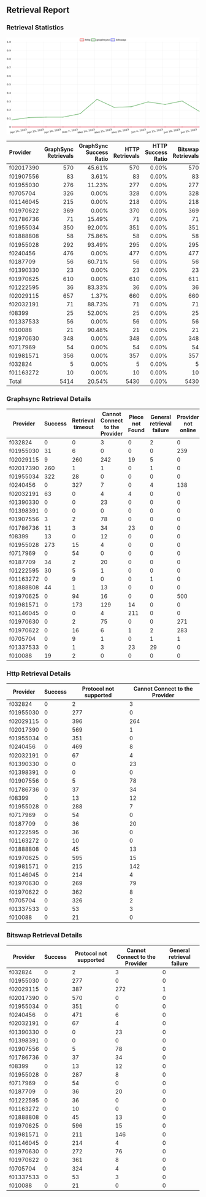 ## Retrieval Report
### Retrieval Statistics
<img src="https://raw.githubusercontent.com/data-preservation-programs/filplus-checker-assets/main/filecoin-project/filecoin-plus-large-datasets/issues/1615/1688290800893.png"/>

| Provider  | GraphSync Retrievals | GraphSync Success Ratio | HTTP Retrievals | HTTP Success Ratio | Bitswap Retrievals | Bitswap Success Ratio |
| :-------- | -------------------: | ----------------------: | --------------: | -----------------: | -----------------: | --------------------: |
| f02017390 |                  570 |                  45.61% |             570 |              0.00% |                570 |                 0.00% |
| f01907556 |                   83 |                   3.61% |              83 |              0.00% |                 83 |                 0.00% |
| f01955030 |                  276 |                  11.23% |             277 |              0.00% |                277 |                 0.00% |
| f0705704  |                  326 |                   0.00% |             328 |              0.00% |                328 |                 0.00% |
| f01146045 |                  215 |                   0.00% |             218 |              0.00% |                218 |                 0.00% |
| f01970622 |                  369 |                   0.00% |             370 |              0.00% |                369 |                 0.00% |
| f01786736 |                   71 |                  15.49% |              71 |              0.00% |                 71 |                 0.00% |
| f01955034 |                  350 |                  92.00% |             351 |              0.00% |                351 |                 0.00% |
| f01888808 |                   58 |                  75.86% |              58 |              0.00% |                 58 |                 0.00% |
| f01955028 |                  292 |                  93.49% |             295 |              0.00% |                295 |                 0.00% |
| f0240456  |                  476 |                   0.00% |             477 |              0.00% |                477 |                 0.00% |
| f0187709  |                   56 |                  60.71% |              56 |              0.00% |                 56 |                 0.00% |
| f01390330 |                   23 |                   0.00% |              23 |              0.00% |                 23 |                 0.00% |
| f01970625 |                  610 |                   0.00% |             610 |              0.00% |                611 |                 0.00% |
| f01222595 |                   36 |                  83.33% |              36 |              0.00% |                 36 |                 0.00% |
| f02029115 |                  657 |                   1.37% |             660 |              0.00% |                660 |                 0.00% |
| f02032191 |                   71 |                  88.73% |              71 |              0.00% |                 71 |                 0.00% |
| f08399    |                   25 |                  52.00% |              25 |              0.00% |                 25 |                 0.00% |
| f01337533 |                   56 |                   0.00% |              56 |              0.00% |                 56 |                 0.00% |
| f010088   |                   21 |                  90.48% |              21 |              0.00% |                 21 |                 0.00% |
| f01970630 |                  348 |                   0.00% |             348 |              0.00% |                348 |                 0.00% |
| f0717969  |                   54 |                   0.00% |              54 |              0.00% |                 54 |                 0.00% |
| f01981571 |                  356 |                   0.00% |             357 |              0.00% |                357 |                 0.00% |
| f032824   |                    5 |                   0.00% |               5 |              0.00% |                  5 |                 0.00% |
| f01163272 |                   10 |                   0.00% |              10 |              0.00% |                 10 |                 0.00% |
| Total     |                 5414 |                  20.54% |            5430 |              0.00% |               5430 |                 0.00% |

### Graphsync Retrieval Details
| Provider  | Success | Retrieval timeout | Cannot Connect to the Provider | Piece not Found | General retrieval failure | Provider not online | Retrieval rejected | Unconfirmed block transfer | Retrieval not free |
| --------- | ------- | ----------------- | ------------------------------ | --------------- | ------------------------- | ------------------- | ------------------ | -------------------------- | ------------------ |
| f032824   | 0       | 0                 | 3                              | 0               | 2                         | 0                   | 0                  | 0                          | 0                  |
| f01955030 | 31      | 6                 | 0                              | 0               | 0                         | 239                 | 0                  | 0                          | 0                  |
| f02029115 | 9       | 260               | 242                            | 19              | 5                         | 0                   | 0                  | 122                        | 0                  |
| f02017390 | 260     | 1                 | 1                              | 0               | 1                         | 0                   | 0                  | 307                        | 0                  |
| f01955034 | 322     | 28                | 0                              | 0               | 0                         | 0                   | 0                  | 0                          | 0                  |
| f0240456  | 0       | 327               | 7                              | 0               | 4                         | 138                 | 0                  | 0                          | 0                  |
| f02032191 | 63      | 0                 | 4                              | 4               | 0                         | 0                   | 0                  | 0                          | 0                  |
| f01390330 | 0       | 0                 | 23                             | 0               | 0                         | 0                   | 0                  | 0                          | 0                  |
| f01398391 | 0       | 0                 | 0                              | 0               | 0                         | 0                   | 0                  | 0                          | 0                  |
| f01907556 | 3       | 2                 | 78                             | 0               | 0                         | 0                   | 0                  | 0                          | 0                  |
| f01786736 | 11      | 3                 | 34                             | 23              | 0                         | 0                   | 0                  | 0                          | 0                  |
| f08399    | 13      | 0                 | 12                             | 0               | 0                         | 0                   | 0                  | 0                          | 0                  |
| f01955028 | 273     | 15                | 4                              | 0               | 0                         | 0                   | 0                  | 0                          | 0                  |
| f0717969  | 0       | 54                | 0                              | 0               | 0                         | 0                   | 0                  | 0                          | 0                  |
| f0187709  | 34      | 2                 | 20                             | 0               | 0                         | 0                   | 0                  | 0                          | 0                  |
| f01222595 | 30      | 5                 | 1                              | 0               | 0                         | 0                   | 0                  | 0                          | 0                  |
| f01163272 | 0       | 9                 | 0                              | 0               | 1                         | 0                   | 0                  | 0                          | 0                  |
| f01888808 | 44      | 1                 | 13                             | 0               | 0                         | 0                   | 0                  | 0                          | 0                  |
| f01970625 | 0       | 94                | 16                             | 0               | 0                         | 500                 | 0                  | 0                          | 0                  |
| f01981571 | 0       | 173               | 129                            | 14              | 0                         | 0                   | 0                  | 40                         | 0                  |
| f01146045 | 0       | 0                 | 4                              | 211             | 0                         | 0                   | 0                  | 0                          | 0                  |
| f01970630 | 0       | 2                 | 75                             | 0               | 0                         | 271                 | 0                  | 0                          | 0                  |
| f01970622 | 0       | 16                | 6                              | 1               | 2                         | 283                 | 1                  | 60                         | 0                  |
| f0705704  | 0       | 9                 | 1                              | 0               | 1                         | 1                   | 2                  | 77                         | 235                |
| f01337533 | 0       | 1                 | 3                              | 23              | 29                        | 0                   | 0                  | 0                          | 0                  |
| f010088   | 19      | 2                 | 0                              | 0               | 0                         | 0                   | 0                  | 0                          | 0                  |

### Http Retrieval Details
| Provider  | Success | Protocol not supported | Cannot Connect to the Provider |
| --------- | ------- | ---------------------- | ------------------------------ |
| f032824   | 0       | 2                      | 3                              |
| f01955030 | 0       | 277                    | 0                              |
| f02029115 | 0       | 396                    | 264                            |
| f02017390 | 0       | 569                    | 1                              |
| f01955034 | 0       | 351                    | 0                              |
| f0240456  | 0       | 469                    | 8                              |
| f02032191 | 0       | 67                     | 4                              |
| f01390330 | 0       | 0                      | 23                             |
| f01398391 | 0       | 0                      | 0                              |
| f01907556 | 0       | 5                      | 78                             |
| f01786736 | 0       | 37                     | 34                             |
| f08399    | 0       | 13                     | 12                             |
| f01955028 | 0       | 288                    | 7                              |
| f0717969  | 0       | 54                     | 0                              |
| f0187709  | 0       | 36                     | 20                             |
| f01222595 | 0       | 36                     | 0                              |
| f01163272 | 0       | 10                     | 0                              |
| f01888808 | 0       | 45                     | 13                             |
| f01970625 | 0       | 595                    | 15                             |
| f01981571 | 0       | 215                    | 142                            |
| f01146045 | 0       | 214                    | 4                              |
| f01970630 | 0       | 269                    | 79                             |
| f01970622 | 0       | 362                    | 8                              |
| f0705704  | 0       | 326                    | 2                              |
| f01337533 | 0       | 53                     | 3                              |
| f010088   | 0       | 21                     | 0                              |

### Bitswap Retrieval Details
| Provider  | Success | Protocol not supported | Cannot Connect to the Provider | General retrieval failure |
| --------- | ------- | ---------------------- | ------------------------------ | ------------------------- |
| f032824   | 0       | 2                      | 3                              | 0                         |
| f01955030 | 0       | 277                    | 0                              | 0                         |
| f02029115 | 0       | 387                    | 272                            | 1                         |
| f02017390 | 0       | 570                    | 0                              | 0                         |
| f01955034 | 0       | 351                    | 0                              | 0                         |
| f0240456  | 0       | 471                    | 6                              | 0                         |
| f02032191 | 0       | 67                     | 4                              | 0                         |
| f01390330 | 0       | 0                      | 23                             | 0                         |
| f01398391 | 0       | 0                      | 0                              | 0                         |
| f01907556 | 0       | 5                      | 78                             | 0                         |
| f01786736 | 0       | 37                     | 34                             | 0                         |
| f08399    | 0       | 13                     | 12                             | 0                         |
| f01955028 | 0       | 287                    | 8                              | 0                         |
| f0717969  | 0       | 54                     | 0                              | 0                         |
| f0187709  | 0       | 36                     | 20                             | 0                         |
| f01222595 | 0       | 36                     | 0                              | 0                         |
| f01163272 | 0       | 10                     | 0                              | 0                         |
| f01888808 | 0       | 45                     | 13                             | 0                         |
| f01970625 | 0       | 596                    | 15                             | 0                         |
| f01981571 | 0       | 211                    | 146                            | 0                         |
| f01146045 | 0       | 214                    | 4                              | 0                         |
| f01970630 | 0       | 272                    | 76                             | 0                         |
| f01970622 | 0       | 361                    | 8                              | 0                         |
| f0705704  | 0       | 324                    | 4                              | 0                         |
| f01337533 | 0       | 53                     | 3                              | 0                         |
| f010088   | 0       | 21                     | 0                              | 0                         |
